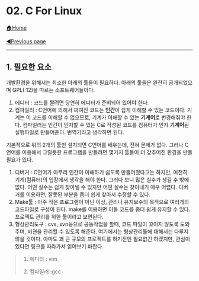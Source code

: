 # 02. C For Linux


> 

[🏠Home](https://github.com/batboy118/Study_Note)

[◀Previous page ](./)

---

<!-- TOC -->

<!-- /TOC -->

## 1. 필요한 요소

개발환경을 위해서는 최소한 아래의 툴들이 필요하다. 아래의 툴들은 완전히 공개되었으며 GPL(:12)을 따르는 소프트웨어들이다.

1. 에디터 : 코드를 짤려면 당연히 에디터가 준비되어 있어야 한다.
2. 컴파일러 : C언어에 의해서 짜여진 코드는 **인간**이 쉽게 이해할 수 있는 코드이다. 기계는 이 코드를 이해할 수 없으므로, 기계가 이해할 수 있는 **기계어**로 변경해줘야 한다. 컴파일러는 인간이 인지할 수 있는 C로 작성된 코드를 컴퓨터가 인지 **기계어**된 실행파일로 만들어준다. 번역기라고 생각하면 된다.

기본적으로 위의 2개의 툴만 설치되면 C언어를 배우는데, 전혀 문제가 없다. 그러나 C언어를 이용해서 그럴듯한 프로그램을 만들려면 몇가지 툴들이 더 갖추어진 환경을 만들 필요가 있다.

1. 디버거 : C언어가 아무리 인간이 이해하기 쉽도록 만들어졌다고는 하지만, 여전히 기계(컴퓨터)의 입장에서 생각을 해야 한다. 그러다 보니 많은 실수가 생길 수 밖에 없다. 어떤 실수는 쉽게 찾아낼 수 있지만 어떤 실수는 찾아내기 매우 어렵다. 디버거를 이용하면, 잘못된 부분을 좀더 쉽게 찾아서 수정할 수 있다.
2. Make툴 : 아주 작은 프로그램이 아닌 이상, 관리나 유지보수의 목적으로 여러개의 코드파일로 구성이 된다. make를 이용하면 이들 코드를 좀더 쉽게 유지할 수 있다. 프로젝트 관리를 위한 툴이라고 보면된다.
3. 형상관리도구 : cvs, svn등으로 공동작업을 할때, 코드 파일이 꼬이지 않도록 도와주며, 버젼을 관리할 수 있도록 해준다. 여기에서는 형상관리툴에 대해서는 다루지 않을 것이다. 아마도 꽤 큰 규모의 프로젝트를 하기전엔 필요없긴 하겠지만, 관심이 있다면 링크를 따라가서 읽어보기 바란다.

> 1. 에디터 : vim
>
> 2. 컴파일러 :gcc